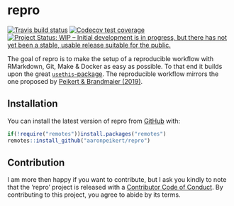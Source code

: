 
<!-- README.md is generated from README.Rmd. Please edit that file -->

# repro

<!-- badges: start -->

[![Travis build
status](https://travis-ci.org/aaronpeikert/repro.svg?branch=master)](https://travis-ci.org/aaronpeikert/repro)
[![Codecov test
coverage](https://codecov.io/gh/aaronpeikert/repro/branch/master/graph/badge.svg)](https://codecov.io/gh/aaronpeikert/repro?branch=master)
[![Project Status: WIP – Initial development is in progress, but there
has not yet been a stable, usable release suitable for the
public.](https://www.repostatus.org/badges/latest/wip.svg)](https://www.repostatus.org/#wip)
<!-- badges: end -->

The goal of repro is to make the setup of a reproducible workflow with
RMarkdown, Git, Make & Docker as easy as possible. To that end it builds
upon the great [`usethis`-package](https://github.com/r-lib/usethis).
The reproducible workflow mirrors the one proposed by [Peikert &
Brandmaier (2019)](https://psyarxiv.com/8xzqy/).

## Installation

You can install the latest version of repro from
[GitHub](https://github.com/aaronpeikert/repro) with:

``` r
if(!require("remotes"))install.packages("remotes")
remotes::install_github("aaronpeikert/repro")
```

## Contribution

I am more then happy if you want to contribute, but I ask you kindly to
note that the ‘repro’ project is released with a [Contributor Code of
Conduct](CODE_OF_CONDUCT.md). By contributing to this project, you agree
to abide by its terms.
